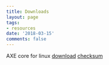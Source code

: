```yaml
---
title: Downloads
layout: page
tags:
- resources
date: '2018-03-15'
comments: false
---
```


AXE core for linux [download](https://github.com/AXErunners/axe/releases/download/v1.1.2/axecore-1.1.2-linux64.tar.gz)
[checksum](https://github.com/AXErunners/axe/releases/download/v1.1.2/axecore-1.1.2-linux64.tar.gz.asc)
